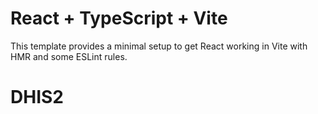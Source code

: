 # React + TypeScript + Vite

This template provides a minimal setup to get React working in Vite with HMR and some ESLint rules.
# DHIS2
